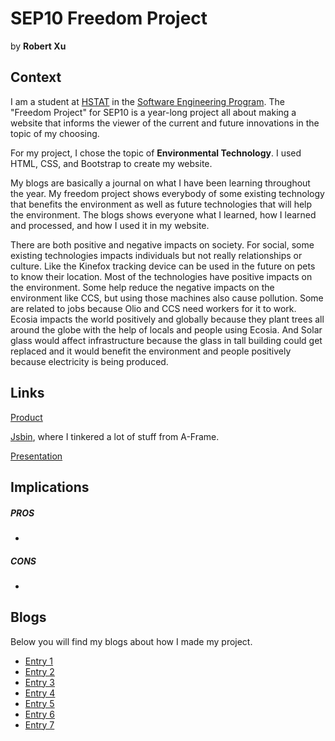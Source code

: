 # SEP10 Freedom Project
by **Robert Xu**

## Context
I am a student at [HSTAT](https://www.hstat.org/) in the [Software Engineering Program](https://hstatsep.github.io/). The "Freedom Project" for SEP10 is a year-long project all about making a website that informs the viewer of the current and future innovations in the topic of my choosing.

For my project, I chose the topic of **Environmental Technology**. I used HTML, CSS, and Bootstrap to create my website.

My blogs are basically a journal on what I have been learning throughout the year. My freedom project shows everybody of some existing technology that benefits the environment as well as future technologies that will help the environment. The blogs shows everyone what I learned, how I learned and processed, and how I used it in my website.

There are both positive and negative impacts on society. For social, some existing technologies impacts individuals but not really relationships or culture. Like the Kinefox tracking device can be used in the future on pets to know their location. Most of the technologies have positive impacts on the environment. Some help reduce the negative impacts on the environment like CCS, but using those machines also cause pollution. Some are related to jobs because Olio and CCS need workers for it to work. Ecosia impacts the world positively and globally because they plant trees all around the globe with the help of locals and people using Ecosia. And Solar glass would affect infrastructure because the glass in tall building could get replaced and it would benefit the environment and people positively because electricity is being produced.

## Links

[Product](https://robertx7476.github.io/sep10-freedom-project)

[Jsbin](https://jsbin.com/becobeqico/edit?html,output), where I tinkered a lot of stuff from A-Frame.

[Presentation](https://docs.google.com/presentation/d/1YOVOBsreBpK43SSlCpRxKOrqXLfCPasZZzG9V0K2yrw/edit#slide=id.g2dd89ad4a81_0_0)

## Implications
##### PROS
*
##### CONS
*

## Blogs
Below you will find my blogs about how I made my project.

* [Entry 1](blog/entry01.md)
* [Entry 2](blog/entry02.md)
* [Entry 3](blog/entry03.md)
* [Entry 4](blog/entry04.md)
* [Entry 5](blog/entry05.md)
* [Entry 6](blog/entry06.md)
* [Entry 7](blog/entry07.md)
